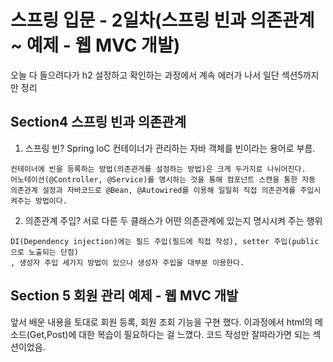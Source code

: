 <h1>스프링 입문 - 2일차(스프링 빈과 의존관계 ~ 예제 - 웹 MVC 개발) </h1>
오늘 다 들으려다가 h2 설정하고 확인하는 과정에서 계속 에러가 나서 일단 섹션5까지 만 정리

## Section4 스프링 빈과 의존관계

1. 스프링 빈? Spring loC 컨테이너가 관리하는 자바 객체를 빈이라는 용어로 부름.

```
컨테이너에 빈을 등록하는 방법(의존관게를 설정하는 방법)은 크게 두가지로 나뉘어진다.
어노테이션(@Controller, @Service)를 명시하는 것을 통해 컴포넌트 스캔을 통한 자동 
의존관계 설정과 자바코드로 @Bean, @Autowired를 이용해 일일히 직접 의존관게를 주입시켜주는 방법이다.
```

2. 의존관계 주입? 서로 다른 두 클래스가 어떤 의존관계에 있는지 명시시켜 주는 행위

```
DI(Dependency injection)에는 필드 주입(필드에 직접 작성), setter 주입(public으로 노출되는 단점)
, 생성자 주입 세가지 방법이 있으나 생성자 주입을 대부분 이용한다.
```

## Section 5 회원 관리 예제 - 웹 MVC 개발

앞서 배운 내용을 토대로 회원 등록, 회원 조회 기능을 구현 했다. 이과정에서 html의 메소드(Get,Post)에
대한 복습이 필요하다는 걸 느꼈다. 코드 작성만 잘따라가면 되는 섹션이었음.


